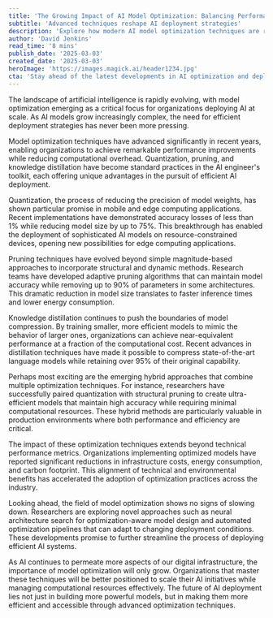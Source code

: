```yaml
---
title: 'The Growing Impact of AI Model Optimization: Balancing Performance and Efficiency'
subtitle: 'Advanced techniques reshape AI deployment strategies'
description: 'Explore how modern AI model optimization techniques are revolutionizing deployment strategies, enabling organizations to achieve better performance with fewer resources. Learn about the latest advances in quantization, pruning, and knowledge distillation that are making AI more efficient and accessible.'
author: 'David Jenkins'
read_time: '8 mins'
publish_date: '2025-03-03'
created_date: '2025-03-03'
heroImage: 'https://images.magick.ai/header1234.jpg'
cta: 'Stay ahead of the latest developments in AI optimization and deployment strategies. Follow us on LinkedIn for regular updates on breakthrough technologies and industry best practices that are shaping the future of artificial intelligence.'
---
```


The landscape of artificial intelligence is rapidly evolving, with model optimization emerging as a critical focus for organizations deploying AI at scale. As AI models grow increasingly complex, the need for efficient deployment strategies has never been more pressing.

Model optimization techniques have advanced significantly in recent years, enabling organizations to achieve remarkable performance improvements while reducing computational overhead. Quantization, pruning, and knowledge distillation have become standard practices in the AI engineer's toolkit, each offering unique advantages in the pursuit of efficient AI deployment.

Quantization, the process of reducing the precision of model weights, has shown particular promise in mobile and edge computing applications. Recent implementations have demonstrated accuracy losses of less than 1% while reducing model size by up to 75%. This breakthrough has enabled the deployment of sophisticated AI models on resource-constrained devices, opening new possibilities for edge computing applications.

Pruning techniques have evolved beyond simple magnitude-based approaches to incorporate structural and dynamic methods. Research teams have developed adaptive pruning algorithms that can maintain model accuracy while removing up to 90% of parameters in some architectures. This dramatic reduction in model size translates to faster inference times and lower energy consumption.

Knowledge distillation continues to push the boundaries of model compression. By training smaller, more efficient models to mimic the behavior of larger ones, organizations can achieve near-equivalent performance at a fraction of the computational cost. Recent advances in distillation techniques have made it possible to compress state-of-the-art language models while retaining over 95% of their original capability.

Perhaps most exciting are the emerging hybrid approaches that combine multiple optimization techniques. For instance, researchers have successfully paired quantization with structural pruning to create ultra-efficient models that maintain high accuracy while requiring minimal computational resources. These hybrid methods are particularly valuable in production environments where both performance and efficiency are critical.

The impact of these optimization techniques extends beyond technical performance metrics. Organizations implementing optimized models have reported significant reductions in infrastructure costs, energy consumption, and carbon footprint. This alignment of technical and environmental benefits has accelerated the adoption of optimization practices across the industry.

Looking ahead, the field of model optimization shows no signs of slowing down. Researchers are exploring novel approaches such as neural architecture search for optimization-aware model design and automated optimization pipelines that can adapt to changing deployment conditions. These developments promise to further streamline the process of deploying efficient AI systems.

As AI continues to permeate more aspects of our digital infrastructure, the importance of model optimization will only grow. Organizations that master these techniques will be better positioned to scale their AI initiatives while managing computational resources effectively. The future of AI deployment lies not just in building more powerful models, but in making them more efficient and accessible through advanced optimization techniques.